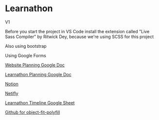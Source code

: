 # Learnathon
V1

Before you start the project in VS Code install the extension called "Live Sass Compiler" by Ritwick Dey, because we're using SCSS for this project

Also using bootstrap

Using Google Forms

[Website Planning Google Doc](https://docs.google.com/document/d/12Q2nf8s1et0UqJpcTDohSeLkIw_PVmoFHeZ24M6MFNQ/edit)

[Learnathon Planning Google Doc](https://docs.google.com/document/d/1C2Npdmyt2A8xjK1-gbcu-9hqK_L0BUuY6xyPma6XxhM/edit)

[Notion](https://www.notion.so/0b02eadfb4534c92986496a6c6040ea6?v=4667db40d05b48838a71732724478a0c)

[Netifly](https://elastic-yonath-04d6b8.netlify.app)

[Learnathon Timeline Google Sheet](https://docs.google.com/spreadsheets/d/1F8fujORpy8IH938CdO06Zqd5QtmdRmEPjc6M8FNpxFw/edit#gid=0)

[Github for object-fit-polyfill](https://github.com/constancecchen/object-fit-polyfill)
